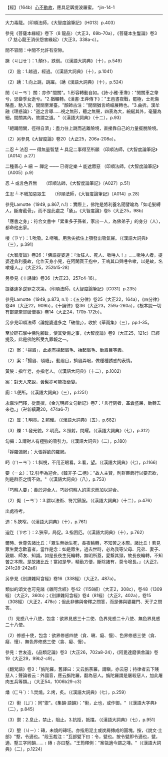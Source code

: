 【經】（164b）[心不動故](file:///D:\Documents%20and%20Settings\Administrator\Local%20Settings\Administrator\Local%20Settings\Temporary%20Internet%20Files\Administrator\田欽名\Local%20Settings\Temp\sutra.htm#0_0#0_0)，應具足羼提波羅蜜。 ^jin-14-1

---

[^1]: 參見《大智度論》卷4（大正25，88c28-89a11），《六度集經》卷4（大正3，22b-24b），《賢愚經》卷11（大正4，425c-427a），《舊雜譬喻經》卷下（大正4，517a-c）。

[^2]: 釋尊作毒龍守戒致死。（印順法師，《大智度論筆記》〔I018〕p.433）

大力毒龍。（印順法師，《大智度論筆記》〔H013〕p.403）

參見《菩薩本緣經》卷下〈8
龍品〉（大正3，69b-70a），《菩薩本生鬘論》卷3〈7
慈心龍王消伏怨害緣起〉（大正3，338a-c）。

[^3]: 眠＝眼【宋】【元】【明】。（大正25，162d，n.7）

[^4]: 虛＝稱【元】【明】。（大正25，162d，n.10）

[^5]: 智慧＝善智【宋】【元】【明】【宮】【石】。（大正25，162d，n.11）

[^6]: 律儀戒＝戒律儀【宋】【元】【明】【宮】。（大正25，162d，n.16）

[^7]: 尸羅：五戒、沙彌戒、律儀戒、禪定戒、無漏戒。（印順法師，《大智度論筆記》〔A034〕p.64）

[^8]: 持＝治【宋】【元】【明】【宮】【石】。（大正25，162d，n.18）

[^9]: 縱（ㄗㄨㄥˋ）：3.放縱，聽任。（《漢語大詞典》（九），p.1001）

[^10]: 忿（ㄈㄣˋ）：1.憤怒，怨恨。（《漢語大詞典》（七），p.424）

[^11]: 間（ㄐㄧㄢˋ）：1.空隙，縫隙。《墨子‧經上》："有閒，中也。"畢沅校注："閒隙，是二者之中。"一本作"間"。《莊子‧養生主》："彼節者有閒，而刀刃者無厚；以無厚者入有閒，恢恢乎其於遊刃，必有餘地矣。"（《漢語大詞典》（十二），p.73）

間不容間：中間不允許有空隙。

[^12]: 蹶＝躃【宮】。（大正25，162d，n.21）

蹶（ㄐㄩㄝˊ）：1.顛仆，跌倒。（《漢語大詞典》（十），p.549）

[^13]: 求自＝自求【宋】【元】【明】【宮】。（大正25，162d，n.22）

[^14]: 《一切經音義》卷70：「野干（梵語悉伽羅〔śṛgāla〕，形色青黃，如狗羣行，夜鳴，聲如狼也。字又作射干，案，〈子虛賦〉云騰遠射干，司馬彪、郭璞等注並云：射干似狐而小，能緣木。射音夜。《廣志》云巢於危巖高木也。禪經云見一野狐，又見野干。是也）。」（大正54，763a17-18）

[^15]: 有時＝時間【宋】【元】【明】【宮】【石】。（大正25，162d，n.23）

[^16]: （1）踰（ㄩˊ）：同" 逾1 "。（《漢語大詞典》（十），p.521）

（2）逾：1.越過，經過。（《漢語大詞典》（十），p.1041）

[^17]: 儻（ㄊㄤˇ）：6.倘若，假如，表示假設。（《漢語大詞典》（一），p.1742）

[^18]: 絕（ㄐㄩㄝˊ）：4.竭，盡。（《漢語大詞典》（九），p.833）

[^19]: （1）踊（ㄩㄥˇ）：同" 踴1
"。（《漢語大詞典》（十），p.488）

（2）踴：1.向上跳，跳躍。（踴《漢語大詞典》（十），p.524）

[^20]: 明註曰「間關」，南藏作「門開」。（大正25，163d，n.2）

閒（ㄐㄧㄢˋ）關：亦作"間關"。1.形容轉動自如。《詩‧小雅‧車舝》："閒關車之舝兮，思孌季女逝兮。"2.猶輾轉。《漢書‧王莽傳下》："王邑晝夜戰，罷極，士死傷略盡，馳入宮，間關至漸臺。"顏師古注："間關猶言崎嶇展轉也。"3.曲折。漢牟融《理惑論》："道之言導......視之無形，聽之無聲，四表為大，綩綖其外，毫釐為細，間關其內，故謂之道。"（《漢語大詞典》（十二），p.93）

[^21]: 徑（ㄐㄧㄥˋ）：8.即，就。《史記‧滑稽列傳》："賜酒大王之前，執法在旁，御史在後，髡恐懼俯伏而飲，不過一斗徑醉矣。"7.直接，一直。漢枚乘《上書諫吳王》："夫銖銖而稱之，至石必差；寸寸而度之，至丈必過。石稱丈量，徑而寡失。"（《漢語大詞典》（三），p.976）

[^22]: 自濟：1.自渡。南朝宋劉義慶《幽明錄》："義熙中，江乘聶湖
忽有一板，廣數尺，長二丈餘，恒停在此川溪，采菱及捕魚者，資以自濟。"3.自成其事，自可成功。漢陳琳《檄吳將校部曲文》："有斧無柯，何以自濟。"（《漢語大詞典》（八），p.1337）

「絕踊間關，徑得自濟」：盡力往上跳而逃離險境，直接靠自己的力量擺脫險境。

[^23]: 慇懃（ㄧㄣ
ㄑㄧㄣˊ）：亦作"慇勤"；情意懇切。（《漢語大詞典》（七），p.671）

[^24]: 冀：2.希望，盼望。（《漢語大詞典》（二），p.162）

[^25]: 畢＝得【宋】【元】【明】【宋】【石】。（大正25，163d，n.4）

[^26]: 挽（ㄨㄢˇ）滿：拉滿強弓。《後漢書‧梁冀傳》："性嗜酒，能挽滿、彈棋、格五、六博、蹴鞠、意錢之戲。"李賢注："挽滿，猶引強也。"（《漢語大詞典》（六），p.625）

[^27]: 持＝於【宋】【元】【明】【宮】【石】。（大正25，163d，n.5）

[^28]: 諸＋（不）【宋】【宮】【石】。（大正25，163d，n.6）

[^29]: 羸（ㄌㄟˊ）：1.衰病，瘦弱，困憊。《國語‧魯語上》："饑饉薦降，民羸幾卒。"韋昭注："羸，病也。"（《漢語大詞典》（六），p.1400）

[^30]: 撿（ㄐㄧㄢˇ）：1.約束。漢仲長統《昌言‧雜編》："人之性有......廣大闊蕩者，患在無撿。"（《漢語大詞典》（六），p.920）

[^31]: 攝（ㄕㄜˋ）：14.收斂。《百喻經‧飲木筩水喻》："汝欲得離者，當攝汝六情，閉其心意，妄想不生，便得解脫。"（《漢語大詞典》（六），p.970）

[^32]: 戒生智：知戒與相，不生著；不取戒，不捨破戒；智慧漸利。（印順法師，《大智度論筆記》〔A039〕p.74）

[^33]: 污＝淤【元】【明】。（大正25，163d，n.13）

[^34]: 如是名＝如是等名【宋】【元】【明】【宮】，＝如是等【石】。（大正25，163d，n.16）

[^35]: 惑＝戒盜【宋】【元】【明】，＝戒【宮】，＝惑盜【石】。（大正25，163d，n.17）

[^36]: （1）《大智度論》卷5：「諸三昧者，三三昧：空、無作、無相。有人言：觀五陰無我、無我所，是名為空；住是空三昧，不為後世故起三毒，是名無作；緣離十相故，五塵、男、女、生、住、滅故，是名無相。有人言：住是三昧中，知一切諸法實相，所謂畢竟空，是名空三昧。」（大正25，96b29-c6）

（2）另參見《大智度論》卷20（大正25，206a-208a）。

[^37]: 參見釋厚觀、郭忠生合編，〈《大智度論》之本文相互索引〉，《正觀》，（6），p.33：《大智度論》卷12（大正25，147b-150a）。

[^38]: （不）＋可【元】【明】。（大正25，163d，n.24）

[^39]: 易：1.交換。（《漢語大詞典》（五），p.632）

[^40]: 直：23.價值，代價。（《漢語大詞典》（一），p.853）

[^41]: 匹（ㄆㄧˇ）：7.量詞。布帛等織物長度的計量單位。古代四丈為一匹，今則五十尺、一百尺不等。（《漢語大詞典》（一），p.947）

[^42]: 不＋（可）【元】【明】。（大正25，163d，n.25）

[^43]: 參見釋厚觀、郭忠生合編，〈《大智度論》之本文相互索引〉，《正觀》（6），pp.33-34：《大智度論》卷12（大正25，149a-b）。

[^44]: 有＝出【宋】【宮】【石】。（大正25，163d，n.26）

[^45]: 致：10.求取，獲得。（《漢語大詞典》（八），p.792）

[^46]: 狀＝床【宋】【宮】。（大正25，164d，n.1）

[^47]: 褥（ㄖㄨˋ）：坐臥的墊具。楊蔭深《事物掌故叢談‧衣冠服飾‧褥》："褥有二種：一種用於床上，俗稱墊被；一種用於椅或車上，俗稱坐墊或墊子，古則又稱為茵。"（《漢語大詞典》（九），p.123）

[^48]: 樂＋（殺）【元】【明】。（大正25，164d，n.4）

[^49]: 生忍得無量福德，法忍得無量智慧。（印順法師，《大智度論筆記》〔A035〕p.65；〔C018〕p.216）

[^50]: ┌ 生忍 ── 得無量福德 ┐

二忍 ┴ 法忍 ── 得無量智慧 ┴ 具足二事得至所願
（印順法師，《大智度論筆記》〔A014〕p.27）

[^51]: 關於三法印，參見《大智度論》卷15（大正25，170a），《大智度論》卷22（大正25，222a-223b）。

[^52]: ┌ 麤 － 忍辱 ─── 未得定樂 ┐

二種善心 ┴ 細 － 禪定 ─── 已得定樂 ┴ 能遮眾惡
（印順法師，《大智度論筆記》〔A005〕p.9）

[^53]: ┌ 或言通色界

忍 ┴ 或言色界無　　（印順法師，《大智度論筆記》〔A027〕p.51）

[^54]: ┌ 不愛敬養眾生

生忍 ┴ 不瞋加惡眾生　　（印順法師，《大智度論筆記》〔A014〕p.28）

[^55]: 忍恭敬供養，三義。（印順法師，《大智度論筆記》〔C012〕p.203）

[^56]: 瘡＝創【宮】。（大正25，170d，n.13）

參見Lamotte（1949, p.867,
n.1）：實際上，佛陀是將利養名聞譬喻為「如毛髮縛人，斷膚截骨」，而不是此處之「瘡」。《大智度論》卷5（大正25，98b）

[^57]: 參見《大莊嚴論經》卷7：「利養亂定心，為害劇於怨，如以毛繩戮，皮斷肉骨壞，髓斷爾乃止；利養過毛繩，絕於持戒皮，能破禪定肉，折於智慧骨，滅妙善心髓。」（大正4，293a6-10）

[^58]: 竝：同"並"。（《漢語大字典》（四），p.2708）

[^59]: 累重（ㄌㄟˋ
ㄓㄨㄥˋ）：1.家屬資產。《漢書‧匈奴傳上》："匈奴聞，悉遠其累重於余吾水北。"顏師古注："累重，謂妻子資產也。"（《漢語大詞典》（九），p.789）

[^60]: 貴戚：1.帝王的親族。（《漢語大詞典》（十），p.155）

[^61]: 應（ㄧㄥˋ）：6.符合，適應，順應。（《漢語大詞典》（七），p.749）

[^62]: 書（ㄕㄨ）：10.文書，文件。《書‧顧命》："太史秉書，由賓階隮，御王冊命。"孔穎達疏："太史持策書顧命欲以進王。"（《漢語大詞典》（五），p.713）

[^63]: 身：10.身分，地位。（《漢語大詞典》（十），p.698）

「應書之身」：符合文書中「累重多子孫者，家出一人，為佛弟子」的身分（人），都命他出家。

[^64]: 參見Lamotte（1949, p.870,
n.1）：有一次佛陀在王舍城，該處發生飢荒。具有神通力之比丘到不同之地區，閻浮提、鬱單曰、忉利天，採集此地區所出產之水果或天食，而在僧團中分食。提婆達多嫉羡他們的神通，要求佛陀教導他神通之法，但佛陀勸他還是專心修持，以得解脫。之後，提婆達多前往請教大弟子舍利弗，目犍連，以至五百阿羅漢，但是均遭拒絕。提婆達多別無方法，只好求助於他的弟弟阿難，阿難禁不起一再懇求，即告訴他修得神通之方法，參見《十誦律》卷36（大正23，257a-b），《大智度論》在此幾乎逐字引用。《鼻奈耶》卷2（大正24，859b）；《出曜經》卷14（大正4，687b-c）。但是在《根本說一切有部毘奈耶破僧事》卷13（大正24，167c-168b），則作十力迦葉──即阿難之老師，教導提婆達多神通之法；《增壹阿含經》卷47（大正2，802b-c）則作修陀羅比丘。此一事件在巴利文獻內並沒有記載，僅記載提婆達多證得凡夫神通。

[^65]: 參見Lamotte（1949, p.871,
n.2）：鬱單曰之住民有神奇之米，它的生長勿須耕翻，不必播種，沒有米糠，自然香味，味美絕佳。要煮食神奇之米，將米倒入鍋中，將鍋置於「白熱石」之上，這些石頭馬上自燃，等到米熟之後，又自行熄火。

[^66]: 參見Lamotte（1949, p.871,
n.3）：在提婆達多（以神通）變化之身形中，以變作小孩最為人知，有的資料即沒有記載他種變化。參見《增壹阿含經》卷47（大正2，802c），《出曜經》卷14（大正4，687c），《大毘婆沙論》卷85（大正27，442a）。亦見《根本說一切有部毘奈耶破僧事》卷13（大正24，168c），《鼻奈耶》卷2（大正24，859b），《別譯雜阿含經》卷1（大正2，374c）。

[^67]: 嗚（ㄨ）：2.親吻。南朝宋劉義慶《世說新語‧惑溺》："乳母抱兒在中庭，兒見充喜踊，充就乳母手中嗚之。"余嘉錫箋疏附周祖謨曰："'嗚之'者，親之也。"（《漢語大詞典》（三），p.465）

[^68]: 唼＝嗽【元】【明】【宮】。（大正25，164d，n.23）

唼（ㄗㄚ）：1.吮吸。2.咂嘴。用舌尖抵住上顎發出吸氣聲。（《漢語大詞典》（三），p.391）

[^69]: 參見《阿毘達磨大毘婆沙論》卷85：「如提婆達多先得靜慮，以神境通力變作小兒，著金縷俗衣作五花頂，在未生怨太子膝上婉轉而戲，仍令太子知是尊者提婆達多。時未生怨憐愛抱弄，嗚而復以唾置口中。提婆達多貪利養故遂咽其唾。故佛訶曰：『汝是死屍、食人唾者！』彼咽唾時便退靜慮，速復還得，令所變身在太子膝如故而戲。」（大正27，442a1-8）

《大智度論》卷26：「佛語提婆達：『汝狂人、死人、嗽唾人！』......嗽唾人者，提婆達貪利養故，化作天身小兒，在阿闍貰王抱中，王嗚其口與唾令嗽，以是故，名嗽唾人。」（大正25，252b15-28）

另參見《十誦律》卷36（大正23，257c4-16）。

[^70]: 奈＝李【宮】【石】。（大正25，164d，n.24）

[^71]: 參見Lamotte（1949, p.872,
n.2）：雖然一般說它的地點是奈園，但實際上，它是在伽耶山。所有的文獻均爭相揭述阿闍世給予提婆達多大量供養，參見《雜阿含經》卷38（1064經）（大正2，276b21-c1）；《十誦律》卷36（大正23，257c）；《根本說一切有部毘奈耶破僧事》卷13（大正24，168c），卷14（大正24，173b）。

[^72]: 提婆達多作三逆事。（印順法師，《大智度論筆記》〔I018〕p.433）

提婆達多逆罪之次第。（印順法師，《大智度論筆記》〔C031〕p.235）

參見Lamotte（1949, p.873,
n.1）：《五分律》卷25（大正22，164a），《四分律》卷46（大正22，909b），《十誦律》卷36（大正23，259a-260a），《根本說一切有部毘奈耶破僧事》卷14（大正24，170b-172b）。

另參見印順法師〈論提婆達多之「破僧」〉，收於《華雨集》（三），pp.1-35。

[^73]: 尠（ㄒㄧㄢˇ）：同"鮮"。少。（《漢語大字典》（一），p.565）

[^74]: 直：31.副詞。特，但，只不過。《孟子‧梁惠王下》："寡人非能好先王之樂也，直好世俗之樂耳。"（《漢語大詞典》（一），p.853）

[^75]: 參見Lamotte（1949, p.874,
n.2）：實際上，提婆達多一共有三次要謀害佛陀，而不是一次：1、派人刺殺；2、滾落岩壁要壓佛陀；3、驅使狂象踐踏佛陀。此等事件是發生於破僧之前，但此處則作在破僧之後。

[^76]: 參見Lamotte（1949, p.874, n.3）：根據Vinaya, II,
p.193：「兩座山峰自動結合，阻止岩壁落下」，提婆達多滾落之岩壁被奇蹟式的阻擋下來；但在《十誦律》卷26（大正23，260a20）；《根本說一切有部毘奈耶破僧事》卷18（大正24，192c13）；《鼻奈耶》卷5（大正24，870a11）；《增壹阿含經》卷47（大正2，803b16）以及《興起行經》（大正4，170c1），則是山神欽婆羅夜叉雙手持住並將之擲往別處；《大智度論》此處則以金剛力士（金剛手夜叉）取代欽婆羅。

至於碎石擊中佛陀腳趾，使其受傷之事，《大智度論》卷9（大正25，121c）已經提及，此是佛陀所受九罪報之一。

[^77]: 參見Lamotte（1949, p.875,
n.1）：此一犯罪之提出，目的是在認定提婆達多觸犯第三無間惡業。巴利文獻即全未提及此事，而中文資料關於此一事件之記載，至少也有三種類型：《根本說一切有部毘奈耶破僧事》卷10（大正24，147c-148a），《鼻奈耶》卷2（大正24，857c），《增壹阿含經》卷47（大正2，803c-804a）。〔《增壹阿含經》說的是打死法施比丘尼，非華色比丘尼〕

[^78]: 參見Lamotte（1949, p.876,
n.1）：逆罪，即無間業，因為違此等罪之人會立即墮地獄，共有五種：1、殺母，2、殺父，3、殺阿羅漢，4、破僧，5、於如來所惡心出血。不過，五無間業之順序，各種文獻說法不一，而且在引述時又極為混亂，常夾雜別種犯罪。提婆達多被認定犯有第3～第5無間罪。參見《根本說一切有部毘奈耶破僧事》卷10：「以大拋石遙打世尊，於如來身惡心出血，此是第一無間之業；和合僧伽而為破壞，此是第二無間之業；蓮花色尼故斷其命，此是第三無間之業。」（大正24，148b）

[^79]: 參見Lamotte（1949, p.876, n.1）：Vinaya（《律藏》）II,
p.202對於提婆達多之死，未置一詞；佛陀只有宣稱提婆達多將在劫中墮地獄。Milinda（《彌蘭陀問經》）則簡略的說提婆達多被大地吞沒（p.101）以及在其死後求歸依佛陀（p.111）。Dhammapadaṭṭha（《法句經注》）I,
pp.146-147則結合此二傳說；而有進一步之發展：提婆達多感到不適，想見佛陀最後一面，在其弟子引導之下，他到了舍衛城。佛陀預知宣稱縱使盡一切努力，提婆達多在今生均無法看到佛陀。實際上，這位異論者之領導人在從轎子下來後，雙足即陷入地中；在他消失不見之前，他仍利用這段時間，歸依佛陀。巴利所傳之資料並沒有載述「指甲藏毒」之事，這段過程載於《增壹阿含經》卷47（大正2，804a）。依《增壹阿含經》所述，則提婆達多並無機會，用他的藏毒指甲抓傷佛陀。而《大智度論》似乎也是說提婆達多沒有打到佛陀：「未到王舍城中，地自然破裂。」而此事在《根本說一切有部毘奈耶破僧事》卷10（大正24，150a），則又進一步發展，提婆達多實際已抓及佛陀。

[^80]: 《大正藏》原作「若今世故功德」，今依《高麗藏》作「若今世功德故」（第14冊，519b16）。

[^81]: 參見Lamotte（1949, p.879,
n.1）：《大智度論》此處所演述的罽賓三藏比丘，毫無疑問的，應該不是別人，而是著名的祗夜多阿羅漢，他是「佛時去世七百年後，出罽賓國」，且迦膩色迦王曾經拜見此位阿羅漢。在漢譯《雜寶藏經》卷7（大正4，483a-484b）中，共有三則關於此阿羅漢之故事。

[^82]: 比：18.副詞。先前，以前。《呂氏春秋‧先識》："臣比在晉也，不敢直言。"15.副詞。近日，近來。（《漢語大詞典》（五），p.258）

[^83]: 急：3.要緊，重要。《文選‧顏延之〈應詔觀北湖田收〉詩》："息饗報嘉歲，通急戒無年。"李善注："急，要也。通百姓之急者，預戒於無年之時。（《漢語大詞典》（七），p.453）

[^84]: 《大正藏》原作「至」，今依《高麗經》作「室」（第14冊，519b18）。

[^85]: 雖＋（欲）【宋】【元】【明】【宮】。（大正25，165d，n.8）

[^86]: 搏（ㄅㄛˊ）：1.捕捉。（《漢語大詞典》（六），p.795）

[^87]: 患＝惡【宋】【元】【明】【宮】。（大正25，165d，n.10）

[^88]: 忍欲四義。（印順法師，《大智度論筆記》〔A035〕p.66）

[^89]: （1）揚眉：1.舉目。（《漢語大詞典》（六），p.752）

（2）案：「揚眉」，此處有揚起眉毛、抬起眉毛、動眉目等義。

[^90]: 頓：12.抖動，振動。晉
陸機《應嘉賦》："仰群軌以遙企，頓駿羽以婆娑。"（《漢語大詞典》（十二），p.259）

[^91]: （1）睫（ㄐㄧㄝˊ）：1.眼瞼邊緣的細毛。2.眨，眨眼。3.眼目。（《漢語大詞典》（七），p.1226）

（2）案：「揚眉、頓睫」，動眉目，擠眉弄眼，做種種誘惑的表情。

[^92]: 嫈嫇（ㄧㄥ
ㄇㄧㄥˊ）：嬌羞貌。唐張鷟《游仙窟》："含嬌窈窕迎前出，忍笑嫈嫇返卻迴。"（《漢語大詞典》（四），p.398）

[^93]: 近＝迎【宋】【元】【明】【宮】。（大正25，165d，n.16）

[^94]: 態：1.狀態，情狀，容貌。《楚辭‧離騷》："寧溘死以流亡兮，余不忍為此態也。"漢司馬相如《上林賦》："蕩蕩乎八川分流，相背而異態。"（《漢語大詞典》（七），p.672）

[^95]: 「欲以態身觸逼菩薩」：想要用種種姿媚容貌的身體，碰觸靠近菩薩。

[^96]: 命＝帝【宋】【元】【明】【宮】。（大正25，165d，n.18）

[^97]: 黃：2.色變黃，枯萎。《詩‧小雅‧何草不黃》："何草不黃，何日不行。"朱熹集傳："草衰則黃。"（《漢語大詞典》（十二），p.967）

黃髮：指年老，亦指老人。（《漢語大詞典》（十二），p.1002）

案：對天人來說，黃髯亦可能指衰變。

[^98]: 髯（ㄖㄢˊ）：1.頰毛。亦泛指鬍鬚。2.指多鬚或鬚長的人。（《漢語大詞典》（十二），p.736）

[^99]: 日＝月【宋】【元】【明】【宮】【石】。（大正25，165d，n.19）

[^100]: 參見Lamotte（1949, p.883,
n.1）：婆藪（Vasū）是天之一種，帝釋（Śakra）〔又稱婆蘇子（Vāsava）〕是其領袖，參見Dīgha（《長部》）II,
p.260。

[^101]: 逡巡（ㄑㄩㄣ
ㄒㄩㄣˊ）：1.卻行，恭順貌。2.退避，退讓。（《漢語大詞典》（十），p.951）

[^102]: 行（ㄒㄧㄥˊ）：9.流動，流通。《易‧小畜》："風行天上。"《素問‧舉痛論》："寒則腠理閉，氣不行，故氣收矣。"（《漢語大詞典》（三），p.884）

廁：1.便所。（《漢語大詞典》（三），p.1251）

永嘉沙門釋，從義撰，《金光明經文句新記》卷7：「言行廁者，革囊盛屎，動轉去來也。」（卍新續藏20，474a6-7）

[^103]: （1）昱爍＝煜爚【元】【明】。（大正25，165d，n.20）

（2）昱：1.明亮。2.照耀。（《漢語大詞典》（五），p.682）

（3）爍：1.發光貌。2.明亮。3.照射，閃耀。（《漢語大詞典》（七），p.312）

[^104]: 當：7.抵敵，抵當。8.遮蔽，阻擋。（《漢語大詞典》（七），p.1384）

[^105]: 視＝親【元】【明】。（大正25，166d，n.1）

[^106]: 德＝慧【石】。（大正25，166d，n.2）

[^107]: 囹圄：監獄。《禮記‧月令》："﹝仲春之月﹞命有司，省囹圄，去桎梏。"孔穎達疏："囹，牢也；圄，止也，所以止出入，皆罪人所舍也。"（《漢語大詞典》（三），p.628）

[^108]: 恥＝慚【宋】【元】【明】【宮】【石】。（大正25，166d，n.4）

[^109]: 迴（ㄏㄨㄟˊ）面：轉臉。（《漢語大詞典》（十），p.773）

[^110]: 攝：1.提起，牽引。14.收斂，吸引。（《漢語大詞典》（六），p.970）

勾攝：3.謂對人有極強的吸引力。（《漢語大詞典》（二），p.180）

[^111]: 迴面攝眼：轉臉，用一對勾攝的眼睛看人。

[^112]: 羅：1.捕鳥的網。2.指捕獸的網。（《漢語大詞典》（八），p.1047）

[^113]: 彌（ㄇㄧˊ）：1.遍，滿。2.廣。6.益，更加。（《漢語大詞典》（四），p.157）

[^114]: 網＝細【石】。（大正25，166d，n.5）

「婬羅彌網」：大張婬欲的羅網。

[^115]: 眄＝\[目\*子\]【石】。（大正25，166d，n.6）。

眄（ㄇㄧㄢˇ）：1.斜視，不用正眼看。3.看，望。（《漢語大詞典》（七），p.1166）

[^116]: 蚖（ㄩㄢˊ）蛇：參見《一切經音義》卷33：「蛇蚖（上射遮反，考聲云：毒虫也。說文虵亦它也，它音他，古人呼虵為它，所以巢居者畏虵故。相問云夜來無它乎，即虵也，從虫也，聲下玩丸反，玄中記云蚖虵，身長三四尺，有四足形，如守宮尋眷有針利如刀，甚毒惡中人不逾半日則死。說文從虫元聲）。」（大正54，531c2-4）

[^117]: 應不＝不應【宋】【元】【明】【宮】。（大正25，166d，n.7）

[^118]: 要＝惡【宋】【元】【明】【宮】【石】。（大正25，166d，n.9）

要（ㄧㄠ）：12.引申為迎合。《韓非子‧二柄》："故人主賢，則群臣飾行以要君欲，則是群臣之情不效。"（《漢語大詞典》（八），p.753）

「巧察人要」：善於迎合人，巧妙伺察人的需求而加以迎合。

[^119]: 政＝正【宋】【元】【明】【宮】。（大正25，166d，n.11）

[^120]: 〔女〕－【宋】【元】【明】【宮】【石】。（大正25，166d，n.12）

[^121]: 畜（ㄒㄩˋ）：8.懷藏。（《漢語大詞典》（七），p.1334）

[^122]: 窓：同"窗"。（《漢語大字典》（四），p.2730）

[^123]: 情：12.實情，情況。（《漢語大詞典》（七），p.576）

[^124]: 美＝鳥【宋】【元】【明】【宮】【石】。（大正25，166d，n.14）

[^125]: 遺（ㄨㄟˋ）：1.給予，饋贈。《書‧大誥》："寧王遺我大寶龜，紹天明即命。"（《漢語大詞典》（十），p.1186）

[^126]: 世＝施【宋】【元】【明】【宮】。（大正25，166d，n.15）

[^127]: （1）厭（ㄧㄢˇ）：1."魘"的古字。惡夢。南朝宋劉義慶《世說新語‧假譎》："虨乃詐厭，良久不悟，聲氣轉急。"（《漢語大詞典》（一），p.941）

（2）魘（ㄧㄢˇ）：3.謂以法術、符咒鎮服。（《漢語大詞典》（十二），p.476）

[^128]: 「即厭（魘）此人」：以法術讓人睡覺，就施法術讓這個人睡覺。

[^129]: 逐：3.追求，求取。（《漢語大詞典》（十），p.887）

[^130]: 隨逐：跟從，追隨。（《漢語大詞典》（十一），p.1107）

[^131]: 王女與漁夫、旃陀羅、獅子行淫。（印順法師，《大智度論筆記》〔I018〕p.433）

出處待考。

[^132]: 參見《大智度論》卷4（大正25，89b）；《六度集經》卷5（44經）（大正3，25a-c）；《僧伽羅剎所集經》（大正4，119a）；《大莊嚴論經》卷11（63經）（大正4，320a）；《大莊嚴論經》卷12（65經）（大正4，325c）；《賢愚經》卷2（12經）（大正4，359c-360b）；《出曜經》卷23（大正4，731a）；《金剛般若波羅蜜經》（大正8，750b）；《大般涅槃經》卷31（大正12，551a-b）；《大方等大集經》卷50（大正13，330b）。

[^133]: 遊＝採【宋】【元】【明】【宮】【石】。（大正25，166d，n.17）

[^134]: 奮：4.用力揮動或搖動。（《漢語大詞典》（二），p.1564）

[^135]: 物：7.事務，事情。《逸周書‧五權》："二曰物，物以權官。"朱右曾校釋："物，猶事也。事繁官多，事簡官省。"（《漢語大詞典》（六），p.249）

[^136]: 霹靂（ㄆㄧ
ㄌㄧˋ）：1.響雷，震雷。（《漢語大詞典》（十一），p.744）

[^137]: 悲＝慈【宋】【元】【明】【宮】。（大正25，166d，n.19）

[^138]: 迫＝逼【宋】【元】【明】【宮】【石】。（大正25，166d，n.20）

迫：5.狹窄。（《漢語大詞典》（十），p.761）

[^139]: 隘（ㄞˋ）：1.狹窄，狹小。（《漢語大詞典》（十一），p.1095）

[^140]: 迮（ㄗㄜˊ）：4.壓榨，擠壓。（《漢語大詞典》（十），p.759）

迫迮（ㄗㄜˊ）：2.狹窄，局促。3.指困厄。（《漢語大詞典》（十），p.762）

[^141]: 戟（ㄐㄧˇ）：1.古代兵器名，合戈、矛為一體。（《漢語大詞典》（五），p.229）

[^142]: 加＝以【宋】【元】【明】【宮】【石】。（大正25，166d，n.21）

[^143]: 〔惱〕－【宋】【元】【明】【宮】。（大正25，167d，n.2）

[^144]: 〔我〕－【宋】【元】【明】【宮】。（大正25，167d，n.3）

[^145]: 參見《雜阿含經》卷34（945經）：

爾時、世尊告諸比丘：「眾生無始生死，長夜輪轉，不知苦之本際。諸比丘！若見眾生愛念歡喜者，當作是念：如是眾生，過去世時，必為我等父母、兄弟、妻子、親屬、師友、知識。如是長夜生死輪轉，無明所蓋，愛繫其頸，故長夜輪轉，不知苦之本際。是故諸比丘！當如是學，精勤方便，斷除諸有，莫令增長。」（大正2，241c28-242a6）

另參見《別譯雜阿含經》卷16（338經）（大正2，487a）。

[^146]: 參見《大智度論》卷11（大正25，138c-139a）之鴿子本生。

[^147]: 〔偈〕－【宋】【元】【明】【宮】。（大正25，167d，n.6）

[^148]: 參見《雜阿含經》卷40（1116經）（大正2，295b27-c8）；《別譯雜阿含經》卷3（45經）（大正2，388c-389a）。

類似的頌文也可見諸《雜阿含經》卷42（1158經）（大正2，308c），卷48（1309經）（大正2，360b）；《別譯雜阿含經》卷4（81經）（大正2，402a），卷15（308經）（大正2，478c）；但此非佛與帝釋之問答，而是佛與婆羅門、天子之問答。

[^149]: 特：10.特別，最。（《漢語大詞典》（六），p.260）

[^150]: 〔之〕－【宋】【元】【明】【宮】。（大正25，167d，n.8）

[^151]: 瞋＋（之）【宋】【元】【明】【宮】。（大正25，167d，n.9）

[^152]: 詈（ㄌㄧˋ）：罵，責備。（《漢語大詞典》（十一），p.103）

[^153]: 讒賊：1.誹謗中傷，殘害良善。2.指好誹謗中傷殘害良善的人。（《漢語大詞典》（十一），p.469）

[^154]: 恣（ㄗˋ）：1.放縱，放肆。2.聽任，任憑。3.滿足，盡情。（《漢語大詞典》（七），p.505）

[^155]: 伺（ㄙˋ）：1.窺伺，窺探，觀察。2.守候，等待。（《漢語大詞典》（一），p.1283）

[^156]: 伺便：等待合適的時機。（《漢語大詞典》（一），p.1284）

[^157]: 九十八使：又稱九十八隨眠，見惑有八十八使，修惑有十使。

（1）見惑八十八使，包含：欲界見惑三十二使、色界見惑二十八使、無色界見惑二十八使。

（2）修惑十使，包含：欲界修惑四使（貪、瞋、癡、慢）、色界修惑三使（貪、癡、慢）、無色界修惑三使（貪、癡、慢）。

參見：世友造，《品類足論》卷3（大正26，702a8-24），《阿毘達磨俱舍論》卷19（大正29，99b2-c9）。

[^158]: 五通仙人瞋殺一國。（印順法師，《大智度論筆記》〔I018〕p.433）

《翻梵語》卷3：「旃陀羅，舊譯曰：又云旃荼羅，謂瞋，亦云惡；持律者云下賤惡人；聲論者云：外國音，應云旃陀羅，翻為惡人。旃陀羅謂是屠殺惡人，加此屠肉五兵等類。」（大正54，1006b29-c3）

[^159]: 參見Lamotte（1949, p.896,
n.1）：關於拘睒彌教團之分裂，特別是最後一次，竟使佛陀決定離開該地，參見《中阿含經》卷17（72經）（大正1，535b21-c17）；《增壹阿含經》卷16〈24
高幢品〉（大正2，626b）；《五分律》卷24（大正22，160a）；《四分律》卷43（大正22，882b）；《大莊嚴論經》卷9（大正4，304a-305b）。

[^160]: 告＋（之）【宋】【元】【明】【宮】。（大正25，167d，n.14）

[^161]: 「汝諸乃至重」十六字，宋元明宮四本俱作長行。（大正25，167d，n.27）

[^162]: 忿（ㄈㄣˋ）：1.憤怒，怨恨。（《漢語大詞典》（七），p.424）

[^163]: 諍（ㄓㄥ）：1.通"爭"。爭訟，爭論。（《漢語大詞典》（十一），p.198）

[^164]: 凌虛：升於空際。（《漢語大詞典》（二），p.416）

[^165]: 參見Lamotte（1949, p.898,
n.1）：佛陀凌空而去，同樣也可見諸《五分律》卷24（大正22，160a23）；《四分律》卷43（大正22，882c25）。巴利文獻則無此項記載。

[^166]: 拘睒彌比丘諍，不受佛語。（印順法師，《大智度論筆記》〔H010〕p.397；〔I018〕p.433）

[^167]: 智＝知【宋】【元】【明】【宮】。（大正25，167d，n.19）

[^168]: 垣（ㄩㄢˊ）：2.指墻、城墻。（《漢語大詞典》（二），p.1093）

[^169]: 炙（ㄓˋ）：1.烤。（《漢語大詞典》（七），p.38）

[^170]: 燔＝煏【宋】【元】【明】【宮】。（大正25，167d，n.21）

燔（ㄈㄢˊ）：1.焚燒。2.烤，炙。（《漢語大詞典》（七），p.259）

[^171]: 「不忍用威，雖快而賤」：若菩薩不能安忍而用威嚇手段報復的話，雖然逞一時之快，但反而顯得卑賤。

[^172]: 〔者〕－【宋】【元】【明】【宮】【石】。（大正25，167d，n.22）

[^173]: （1）䘘＝禦【宋】【元】【明】【宮】，＝御【石】。（大正25，168d，n.2）

（2）䘘（ㄩˋ）：同"禦"。《集韻‧語韻》："䘘，止也，或作御。"（《漢語大字典》（二），p.845）

（3）禦：2.息止，禁止，阻止。3.抗拒，抵擋。（《漢語大詞典》（七），p.951）

[^174]: 初：5.本，本來。6.全，始終。（《漢語大詞典》（二），p.617）

[^175]: 累（ㄌㄟˇ）：1.堆集，積聚。2.重疊，接連成串。（《漢語大詞典》（九），p.787）

[^176]: （1）墼＝塹【宮】。（大正25，168d，n.4）

（2）墼（ㄐㄧ）：磚，未燒的磚坯。亦指用泥土或炭屑摶成的圓塊。按，《說文‧土部》"墼，令適也。"段玉裁注："瓦部甓下曰：令，甓也。按令甓即令適也，甓，適、墼三字同韻......﹝磚﹞亦曰墼。"王筠釋例："案瓴適今謂之塼。"（《漢語大詞典》（二），p.1224）

[^177]: （境）＋界【宋】【元】【明】【宮】。（大正25，168d，n.6）